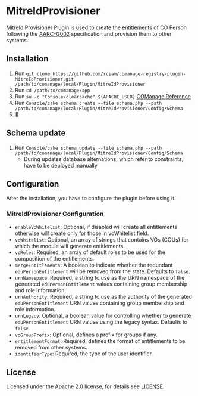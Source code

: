 # MitreIdProvisioner

MitreId Provisioner Plugin is used to create the entitlements of CO Person following the [AARC-G002](https://aarc-community.org/guidelines/aarc-g002/) specification and provision them to other systems.

## Installation

1. Run `git clone https://github.com/rciam/comanage-registry-plugin-MitreIdProvisioner.git /path/to/comanage/local/Plugin/MitreIdProvisioner`
2. Run `cd /path/to/comanage/app`
3. Run `su -c "Console/clearcache" ${APACHE_USER}` [COManage Reference](https://spaces.at.internet2.edu/display/COmanage/Installing+and+Enabling+Registry+Plugins)
4. Run `Console/cake schema create --file schema.php --path /path/to/comanage/local/Plugin/MitreIdProvisioner/Config/Schema`
5. 🍺

## Schema update

1. Run `Console/cake schema update --file schema.php --path /path/to/comanage/local/Plugin/MitreIdProvisioner/Config/Schema`
   - During updates database alternations, which refer to constraints, have to be deployed manually

## Configuration

After the installation, you have to configure the plugin before using it.

### MitreIdProvisioner Configuration

  * `enableVoWhitelist`: Optional, if disabled will create all entitlements otherwise will create only for those in voWhitelist field.
  * `voWhitelist`: Optional, an array of strings that contains VOs (COUs) for which the module will generate entitlements.
  * `voRoles`: Required, an array of default roles to be used for the composition of the entitlements.
  * `mergeEntitlements`: A boolean to indicate whether the redundant `eduPersonEntitlement` will be removed from the state. Defaults to `false`.
  * `urnNamespace`: Required, a string to use as the URN namespace of the generated `eduPersonEntitlement` values containing group membership and role information.
  * `urnAuthority`: Required, a string to use as the authority of the generated `eduPersonEntitlement` URN values containing group membership and role information.
  * `urnLegacy`: Optional, a boolean value for controlling whether to generate `eduPersonEntitlement` URN values using the legacy syntax. Defaults to `false`.
  * `voGroupPrefix`: Optional, defines a prefix for groups if any.
  * `entitlementFormat`: Required, defines the format of entitlements to be removed from other systems.
  * `identifierType`: Required, the type of the user identifier.




## License

Licensed under the Apache 2.0 license, for details see [LICENSE](https://github.com/rciam/comanage-registry-plugin-MitreIdProvisioner/blob/master/LICENSE).

